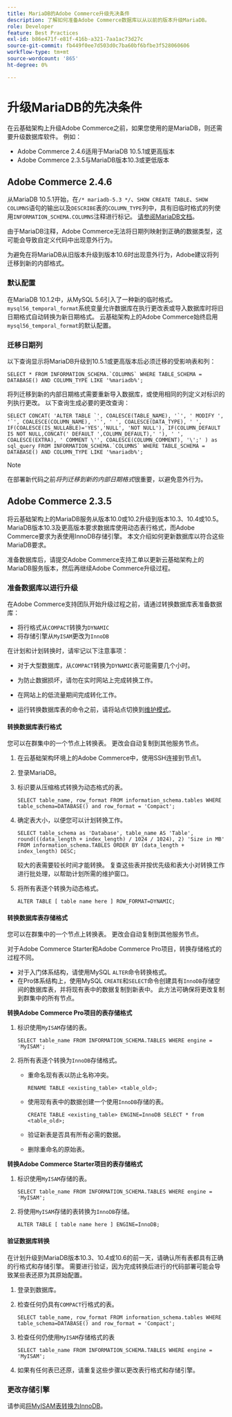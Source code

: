 ```yaml
---
title: MariaDB的Adobe Commerce升级先决条件
description: 了解如何准备Adobe Commerce数据库以从以前的版本升级MariaDB。
role: Developer
feature: Best Practices
exl-id: b86e471f-e81f-416b-a321-7aa1ac73d27c
source-git-commit: fb449f0ee7d503d0c7ba60bf6bfbe3f528060606
workflow-type: tm+mt
source-wordcount: '865'
ht-degree: 0%

---
```



# 升级MariaDB的先决条件

在云基础架构上升级Adobe Commerce之前，如果您使用的是MariaDB，则还需要升级数据库软件。 例如：

- Adobe Commerce 2.4.6适用于MariaDB 10.5.1或更高版本
- Adobe Commerce 2.3.5与MariaDB版本10.3或更低版本

## Adobe Commerce 2.4.6

从MariaDB 10.5.1开始，在`/* mariadb-5.3 */`、`SHOW CREATE TABLE`、`SHOW COLUMNS`语句的输出以及`DESCRIBE`表的`COLUMN_TYPE`列中，具有旧临时格式的列使用`INFORMATION_SCHEMA.COLUMNS`注释进行标记。 [请参阅MariaDB文档](https://mariadb.com/kb/en/datetime/#internal-format)。

由于MariaDB注释，Adobe Commerce无法将日期列映射到正确的数据类型，这可能会导致自定义代码中出现意外行为。

为避免在将MariaDB从旧版本升级到版本10.6时出现意外行为，Adobe建议将列迁移到新的内部格式。

### 默认配置

在MariaDB 10.1.2中，从MySQL 5.6引入了一种新的临时格式。`mysql56_temporal_format`系统变量允许数据库在执行更改表或导入数据库时将旧日期格式自动转换为新日期格式。 云基础架构上的Adobe Commerce始终启用`mysql56_temporal_format`的默认配置。

### 迁移日期列

以下查询显示将MariaDB升级到10.5.1或更高版本后必须迁移的受影响表和列：

```mysql
SELECT * FROM INFORMATION_SCHEMA.`COLUMNS` WHERE TABLE_SCHEMA = DATABASE() AND COLUMN_TYPE LIKE '%mariadb%';
```

将列迁移到新的内部日期格式需要重新导入数据库，或使用相同的列定义对标识的列执行更改。 以下查询生成必要的更改查询：

```mysql
SELECT CONCAT( 'ALTER TABLE `', COALESCE(TABLE_NAME), '`', ' MODIFY ', '`', COALESCE(COLUMN_NAME), '`', ' ', COALESCE(DATA_TYPE), ' ', IF(COALESCE(IS_NULLABLE)='YES','NULL', 'NOT NULL'), IF(COLUMN_DEFAULT IS NOT NULL,CONCAT(' DEFAULT ',COLUMN_DEFAULT),' '), ' ', COALESCE(EXTRA), ' COMMENT \'', COALESCE(COLUMN_COMMENT), '\';' ) as sql_query FROM INFORMATION_SCHEMA.`COLUMNS` WHERE TABLE_SCHEMA = DATABASE() AND COLUMN_TYPE LIKE '%mariadb%';
```

>[!NOTE]
>
>在部署新代码之前&#x200B;_将列迁移到新的内部日期格式_&#x200B;很重要，以避免意外行为。

## Adobe Commerce 2.3.5

将云基础架构上的MariaDB服务从版本10.0或10.2升级到版本10.3、10.4或10.5。MariaDB版本10.3及更高版本要求数据库使用动态表行格式，而Adobe Commerce要求为表使用InnoDB存储引擎。 本文介绍如何更新数据库以符合这些MariaDB要求。

准备数据库后，请提交Adobe Commerce支持工单以更新云基础架构上的MariaDB服务版本，然后再继续Adobe Commerce升级过程。

### 准备数据库以进行升级

在Adobe Commerce支持团队开始升级过程之前，请通过转换数据库表准备数据库：

- 将行格式从`COMPACT`转换为`DYNAMIC`
- 将存储引擎从`MyISAM`更改为`InnoDB`

在计划和计划转换时，请牢记以下注意事项：

- 对于大型数据库，从`COMPACT`转换为`DYNAMIC`表可能需要几个小时。

- 为防止数据损坏，请勿在实时网站上完成转换工作。

- 在网站上的低流量期间完成转化工作。

- 运行转换数据库表的命令之前，请将站点切换到[维护模式](../../../installation/tutorials/maintenance-mode.md)。

#### 转换数据库表行格式

您可以在群集中的一个节点上转换表。 更改会自动复制到其他服务节点。

1. 在云基础架构环境上的Adobe Commerce中，使用SSH连接到节点1。

1. 登录MariaDB。

1. 标识要从压缩格式转换为动态格式的表。

   ```mysql
   SELECT table_name, row_format FROM information_schema.tables WHERE table_schema=DATABASE() and row_format = 'Compact';
   ```

1. 确定表大小，以便您可以计划转换工作。

   ```mysql
   SELECT table_schema as 'Database', table_name AS 'Table', round(((data_length + index_length) / 1024 / 1024), 2) 'Size in MB' FROM information_schema.TABLES ORDER BY (data_length + index_length) DESC;
   ```

   较大的表需要较长时间才能转换。 复查这些表并按优先级和表大小对转换工作进行批处理，以帮助计划所需的维护窗口。

1. 将所有表逐个转换为动态格式。

   ```mysql
   ALTER TABLE [ table name here ] ROW_FORMAT=DYNAMIC;
   ```

#### 转换数据库表存储格式

您可以在群集中的一个节点上转换表。 更改会自动复制到其他服务节点。

对于Adobe Commerce Starter和Adobe Commerce Pro项目，转换存储格式的过程不同。

- 对于入门体系结构，请使用MySQL `ALTER`命令转换格式。
- 在Pro体系结构上，使用MySQL `CREATE`和`SELECT`命令创建具有`InnoDB`存储空间的数据库表，并将现有表中的数据复制到新表中。 此方法可确保将更改复制到群集中的所有节点。

**转换Adobe Commerce Pro项目的表存储格式**

1. 标识使用`MyISAM`存储的表。

   ```mysql
   SELECT table_name FROM INFORMATION_SCHEMA.TABLES WHERE engine = 'MyISAM';
   ```

1. 将所有表逐个转换为`InnoDB`存储格式。

   - 重命名现有表以防止名称冲突。

     ```mysql
     RENAME TABLE <existing_table> <table_old>;
     ```

   - 使用现有表中的数据创建一个使用`InnoDB`存储的表。

     ```mysql
     CREATE TABLE <existing_table> ENGINE=InnoDB SELECT * from <table_old>;
     ```

   - 验证新表是否具有所有必需的数据。

   - 删除重命名的原始表。


**转换Adobe Commerce Starter项目的表存储格式**

1. 标识使用`MyISAM`存储的表。

   ```mysql
   SELECT table_name FROM INFORMATION_SCHEMA.TABLES WHERE engine = 'MyISAM';
   ```

1. 将使用`MyISAM`存储的表转换为`InnoDB`存储。

   ```mysql
   ALTER TABLE [ table name here ] ENGINE=InnoDB;
   ```

#### 验证数据库转换

在计划升级到MariaDB版本10.3、10.4或10.6的前一天，请确认所有表都具有正确的行格式和存储引擎。 需要进行验证，因为完成转换后进行的代码部署可能会导致某些表还原为其原始配置。

1. 登录到数据库。

1. 检查任何仍具有`COMPACT`行格式的表。

   ```mysql
   SELECT table_name, row_format FROM information_schema.tables WHERE table_schema=DATABASE() and row_format = 'Compact';
   ```

1. 检查任何仍使用`MyISAM`存储格式的表

   ```mysql
   SELECT table_name FROM INFORMATION_SCHEMA.TABLES WHERE engine = 'MyISAM';
   ```

1. 如果有任何表已还原，请重复这些步骤以更改表行格式和存储引擎。

### 更改存储引擎

请参阅[将MyISAM表转换为InnoDB](../planning/database-on-cloud.md)。
